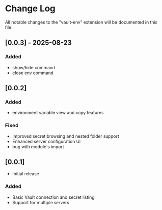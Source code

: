 # Change Log

All notable changes to the "vault-env" extension will be documented in this file.

## [0.0.3] - 2025-08-23

### Added
- show/hide command
- close env command

## [0.0.2]

### Added
- environment variable view and copy features

### Fixed
- Improved secret browsing and nested folder support
- Enhanced server configuration UI
- bug with module's import

## [0.0.1]
- Initial release

### Added
- Basic Vault connection and secret listing
- Support for multiple servers
